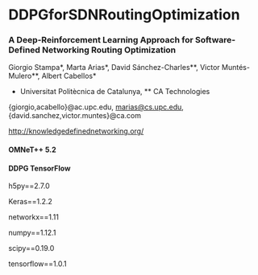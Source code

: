 # DDPGforSDNRoutingOptimization

### A Deep-Reinforcement Learning Approach for Software-Defined Networking Routing Optimization
Giorgio Stampa*, Marta Arias*, David Sánchez-Charles**, Victor Muntés-Mulero**,
Albert Cabellos*
* Universitat Politècnica de Catalunya, ** CA Technologies

{giorgio,acabello}@ac.upc.edu, marias@cs.upc.edu, {david.sanchez,victor.muntes}@ca.com

http://knowledgedefinednetworking.org/

#### OMNeT++ 5.2
#### DDPG TensorFlow
h5py==2.7.0

Keras==1.2.2

networkx==1.11

numpy==1.12.1

scipy==0.19.0

tensorflow==1.0.1
